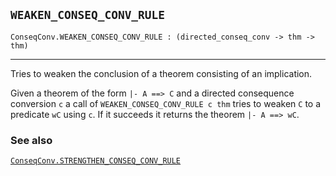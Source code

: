 ## `WEAKEN_CONSEQ_CONV_RULE`

``` hol4
ConseqConv.WEAKEN_CONSEQ_CONV_RULE : (directed_conseq_conv -> thm -> thm)
```

------------------------------------------------------------------------

Tries to weaken the conclusion of a theorem consisting of an
implication.

Given a theorem of the form `|- A ==> C` and a directed consequence
conversion `c` a call of `WEAKEN_CONSEQ_CONV_RULE c thm` tries to weaken
`C` to a predicate `wC` using `c`. If it succeeds it returns the theorem
`|- A ==> wC`.

### See also

[`ConseqConv.STRENGTHEN_CONSEQ_CONV_RULE`](#ConseqConv.STRENGTHEN_CONSEQ_CONV_RULE)
